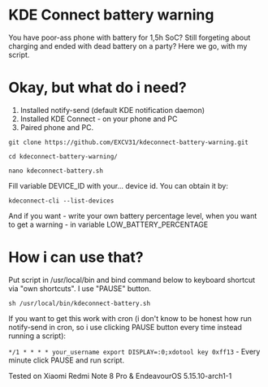 # KDE Connect battery warning

You have poor-ass phone with battery for 1,5h SoC? Still forgeting about charging and ended with dead battery on a party? Here we go, with my script.

# Okay, but what do i need?

1. Installed notify-send (default KDE notification daemon)
2. Installed KDE Connect - on your phone and PC
3. Paired phone and PC.

`git clone https://github.com/EXCV31/kdeconnect-battery-warning.git`

`cd kdeconnect-battery-warning/`

`nano kdeconnect-battery.sh`

Fill variable DEVICE_ID with your... device id. You can obtain it by:

`kdeconnect-cli --list-devices`

And if you want - write your own battery percentage level, when you want to get a warning - in variable LOW_BATTERY_PERCENTAGE

# How i can use that?

Put script in /usr/local/bin and bind command below to keyboard shortcut via "own shortcuts". I use "PAUSE" button.

`sh /usr/local/bin/kdeconnect-battery.sh`

If you want to get this work with cron (i don't know to be honest how run notify-send in cron, so i use clicking PAUSE button every time instead running a script):

`*/1 * * * * your_username export DISPLAY=:0;xdotool key 0xff13` - Every minute click PAUSE and run script.


Tested on Xiaomi Redmi Note 8 Pro & EndeavourOS 5.15.10-arch1-1

